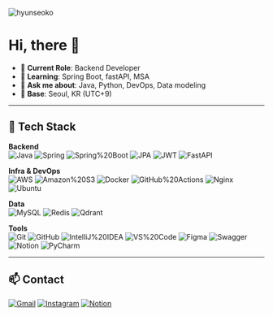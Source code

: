 ![hyunseoko](https://capsule-render.vercel.app/api?type=venom&height=200&text=I%20am%20hyunseoko.&fontSize=70&color=0:8871e5,100:b678c4&stroke=b678c4)

# Hi, there 👋

- 🔭 **Current Role**: Backend Developer
- 🌱 **Learning**: Spring Boot, fastAPI, MSA
- 💬 **Ask me about**: Java, Python, DevOps, Data modeling
- 📍 **Base**: Seoul, KR (UTC+9)

---

## 🧰 Tech Stack

**Backend**  
![Java](https://img.shields.io/badge/Java-007396?logo=openjdk&logoColor=white)
![Spring](https://img.shields.io/badge/Spring-6DB33F?logo=spring&logoColor=white)
![Spring%20Boot](https://img.shields.io/badge/Spring%20Boot-6DB33F?logo=springboot&logoColor=white)
![JPA](https://img.shields.io/badge/JPA-59666C?logo=hibernate&logoColor=white)
![JWT](https://img.shields.io/badge/JWT-000000?logo=jsonwebtokens&logoColor=white)
![FastAPI](https://img.shields.io/badge/FastAPI-009688?logo=fastapi&logoColor=white)

**Infra & DevOps**  
![AWS](https://img.shields.io/badge/AWS-232F3E?logo=amazonaws&logoColor=white)
![Amazon%20S3](https://img.shields.io/badge/Amazon%20S3-569A31?logo=amazons3&logoColor=white)
![Docker](https://img.shields.io/badge/Docker-2496ED?logo=docker&logoColor=white)
![GitHub%20Actions](https://img.shields.io/badge/GitHub%20Actions-2088FF?logo=githubactions&logoColor=white)
![Nginx](https://img.shields.io/badge/Nginx-009639?logo=nginx&logoColor=white)
![Ubuntu](https://img.shields.io/badge/Ubuntu-E95420?logo=ubuntu&logoColor=white)

**Data**  
![MySQL](https://img.shields.io/badge/MySQL-4479A1?logo=mysql&logoColor=white)
![Redis](https://img.shields.io/badge/Redis-DC382D?logo=redis&logoColor=white)
![Qdrant](https://img.shields.io/badge/Qdrant-FF4F5A?logo=qdrant&logoColor=white)

**Tools**  
![Git](https://img.shields.io/badge/Git-F05032?logo=git&logoColor=white)
![GitHub](https://img.shields.io/badge/GitHub-181717?logo=github&logoColor=white)
![IntelliJ%20IDEA](https://img.shields.io/badge/IntelliJ%20IDEA-000000?logo=intellijidea&logoColor=white)
![VS%20Code](https://img.shields.io/badge/VS%20Code-007ACC?logo=visualstudiocode&logoColor=white)
![Figma](https://img.shields.io/badge/Figma-F24E1E?logo=figma&logoColor=white)
![Swagger](https://img.shields.io/badge/Swagger-85EA2D?logo=swagger&logoColor=black)
![Notion](https://img.shields.io/badge/Notion-000000?logo=notion&logoColor=white)
![PyCharm](https://img.shields.io/badge/PyCharm-000000?logo=pycharm&logoColor=white)


---


## 📫 Contact

[![Gmail](https://img.shields.io/badge/Gmail-D14836?logo=gmail&logoColor=white)](mailto:kohyun2002223@gmail.com)
[![Instagram](https://img.shields.io/badge/Instagram-E4405F?logo=instagram&logoColor=white)](https://instagram.com/hyun_02_s2)
[![Notion](https://img.shields.io/badge/Notion-000000?logo=notion&logoColor=white)]([https://www.notion.so/](https://thirsty-newsstand-37d.notion.site/Hi-I-m-hyunseoko-283c307193038016bcabf245acefe907?source=copy_link))
